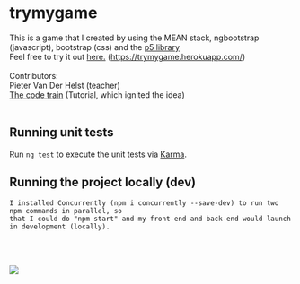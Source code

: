# trymygame
This is a game that I created by using the MEAN stack, ngbootstrap (javascript), bootstrap (css) and 
the <a href="https://p5js.org/">p5 library<a/>
<br/>Feel free to try it out <a href="https://trymygame.herokuapp.com" target="_blank">here.<a/> (https://trymygame.herokuapp.com/)
<br/><br/>
  Contributors:<br/>
  Pieter Van Der Helst (teacher) <br/>
  <a href="https://www.youtube.com/watch?v=biN3v3ef-Y0">The code train<a/>  (Tutorial, which ignited the idea)
<br/><br/>

## Running unit tests

Run `ng test` to execute the unit tests via [Karma](https://karma-runner.github.io).

## Running the project locally (dev)
    
    I installed Concurrently (npm i concurrently --save-dev) to run two npm commands in parallel, so
    that I could do "npm start" and my front-end and back-end would launch in development (locally).
 <br/><br/>

<img src="https://cdn-images-1.medium.com/max/785/1*jaSIDcOmluf97OKazeaHXg.png">
